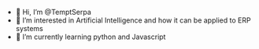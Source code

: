 - 👋 Hi, I’m @TemptSerpa
- 👀 I’m interested in Artificial Intelligence and how it can be applied to ERP systems
- 🌱 I’m currently learning python and Javascript


<!---
TemptSerpa/TemptSerpa is a ✨ special ✨ repository because its `README.md` (this file) appears on your GitHub profile.
You can click the Preview link to take a look at your changes.
--->
